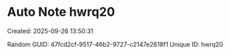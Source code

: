 ﻿# Auto Note hwrq20
Created: 2025-09-26 13:50:31

Random GUID: 47fcd2cf-9517-46b2-9727-c2147e2618f1
Unique ID: hwrq20
